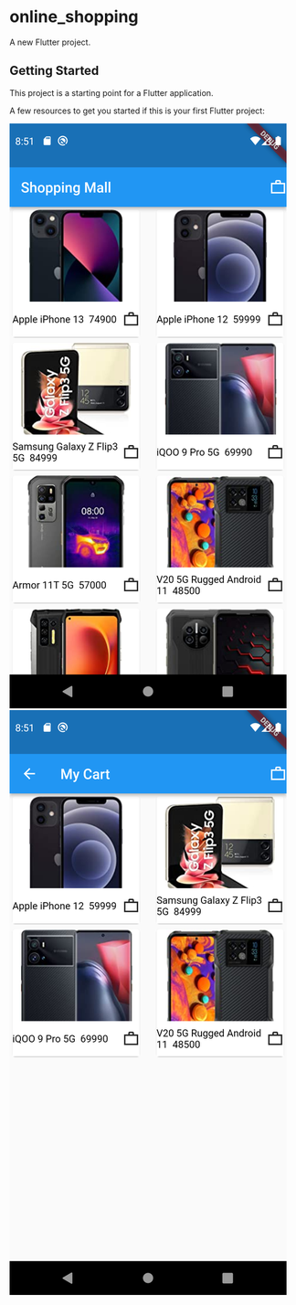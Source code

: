 # online_shopping

A new Flutter project.

## Getting Started

This project is a starting point for a Flutter application.

A few resources to get you started if this is your first Flutter project:

![Screenshot_1680718585](https://github.com/KGPARMAR/shopping_mall/blob/master/images/Screenshot_1680718585.png)
![Screenshot_1680719828](https://github.com/KGPARMAR/shopping_mall/blob/master/images/Screenshot_1680719828.png)